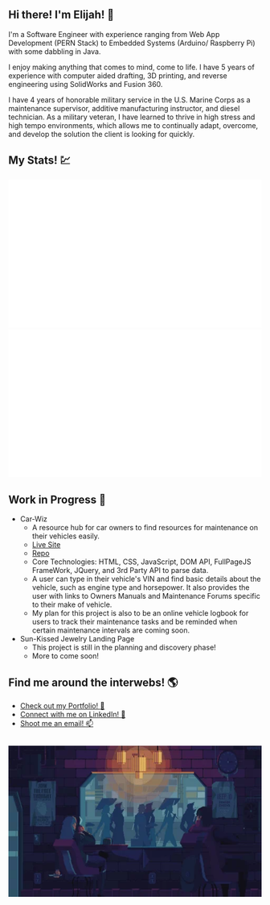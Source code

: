 ## Hi there! I'm Elijah! 👋
I'm a Software Engineer with experience ranging from Web App Development (PERN Stack) to Embedded Systems (Arduino/ Raspberry Pi) with some dabbling in Java.

I enjoy making anything that comes to mind, come to life. I have 5 years of experience with computer aided drafting, 3D printing, and reverse engineering using SolidWorks and Fusion 360.

I have 4 years of honorable military service in the U.S. Marine Corps as a maintenance supervisor, additive manufacturing instructor, and diesel technician. As a military veteran, I have learned to thrive in high stress and high tempo environments, which allows me to continually adapt, overcome, and develop the solution the client is looking for quickly.

## My Stats! :chart:
![](https://github.com/ElijahMPalmer/Github-Stats/blob/master/generated/languages.svg)
![](https://github.com/ElijahMPalmer/Github-Stats/blob/master/generated/overview.svg)

## Work in Progress 🔨
- Car-Wiz
    - A resource hub for car owners to find resources for maintenance on their vehicles easily.
    - [Live Site](http://car-wiz.surge.sh/)
    - [Repo](https://github.com/ElijahMPalmer/Car-Wiz)
    - Core Technologies: HTML, CSS, JavaScript, DOM API, FullPageJS FrameWork, JQuery, and 3rd Party API to parse data.
    - A user can type in their vehicle's VIN and find basic details about the vehicle, such as engine type and horsepower. It also provides the user with links to Owners Manuals and Maintenance Forums specific to their make of vehicle.
    - My plan for this project is also to be an online vehicle logbook for users to track their maintenance tasks and be reminded when certain maintenance intervals are coming soon.
- Sun-Kissed Jewelry Landing Page
    - This project is still in the planning and discovery phase!
    - More to come soon!
    
## Find me around the interwebs! :earth_americas:

* [Check out my Portfolio! :art:](https://elijah-palmer.herokuapp.com/)
* [Connect with me on LinkedIn! :link:](https://www.linkedin.com/in/elijah-palmer/)
* [Shoot me an email! :mailbox:](mailto:palmermelijah@gmail.com)

##
<p align="center">
<img src="giphy.webp" width="900" height="300">
</p>
